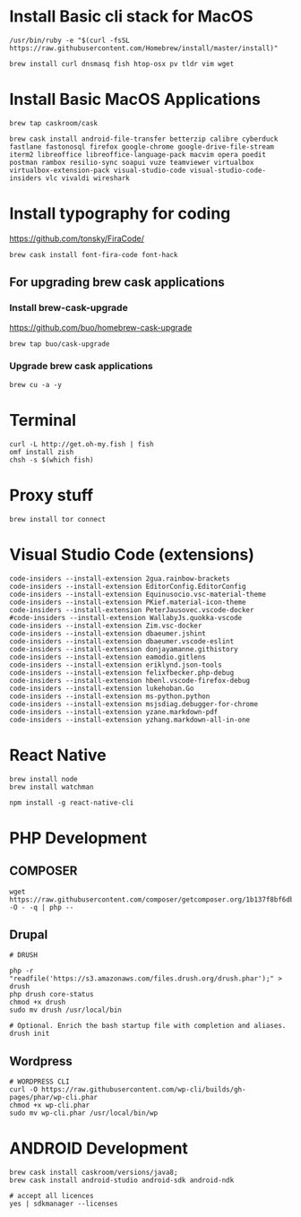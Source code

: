 # Install Basic cli stack for MacOS
```
/usr/bin/ruby -e "$(curl -fsSL https://raw.githubusercontent.com/Homebrew/install/master/install)"

brew install curl dnsmasq fish htop-osx pv tldr vim wget
```

# Install Basic MacOS Applications
```
brew tap caskroom/cask

brew cask install android-file-transfer betterzip calibre cyberduck fastlane fastonosql firefox google-chrome google-drive-file-stream iterm2 libreoffice libreoffice-language-pack macvim opera poedit postman rambox resilio-sync soapui vuze teamviewer virtualbox virtualbox-extension-pack visual-studio-code visual-studio-code-insiders vlc vivaldi wireshark
```

# Install typography for coding

https://github.com/tonsky/FiraCode/

```
brew cask install font-fira-code font-hack
```

## For upgrading brew cask applications

### Install brew-cask-upgrade

https://github.com/buo/homebrew-cask-upgrade

```
brew tap buo/cask-upgrade
```

### Upgrade brew cask applications

```
brew cu -a -y
```

# Terminal
```
curl -L http://get.oh-my.fish | fish
omf install zish
chsh -s $(which fish)
```

# Proxy stuff
```
brew install tor connect
```

# Visual Studio Code (extensions)

```
code-insiders --install-extension 2gua.rainbow-brackets 
code-insiders --install-extension EditorConfig.EditorConfig
code-insiders --install-extension Equinusocio.vsc-material-theme
code-insiders --install-extension PKief.material-icon-theme
code-insiders --install-extension PeterJausovec.vscode-docker
#code-insiders --install-extension WallabyJs.quokka-vscode
code-insiders --install-extension Zim.vsc-docker
code-insiders --install-extension dbaeumer.jshint
code-insiders --install-extension dbaeumer.vscode-eslint
code-insiders --install-extension donjayamanne.githistory
code-insiders --install-extension eamodio.gitlens
code-insiders --install-extension eriklynd.json-tools
code-insiders --install-extension felixfbecker.php-debug
code-insiders --install-extension hbenl.vscode-firefox-debug
code-insiders --install-extension lukehoban.Go
code-insiders --install-extension ms-python.python
code-insiders --install-extension msjsdiag.debugger-for-chrome
code-insiders --install-extension yzane.markdown-pdf
code-insiders --install-extension yzhang.markdown-all-in-one
```

# React Native

```
brew install node
brew install watchman

npm install -g react-native-cli
```

# PHP Development
## COMPOSER

```
wget https://raw.githubusercontent.com/composer/getcomposer.org/1b137f8bf6db3e79a38a5bc45324414a6b1f9df2/web/installer -O - -q | php -- 
```

## Drupal

```
# DRUSH

php -r "readfile('https://s3.amazonaws.com/files.drush.org/drush.phar');" > drush
php drush core-status
chmod +x drush
sudo mv drush /usr/local/bin

# Optional. Enrich the bash startup file with completion and aliases.
drush init
```

## Wordpress

```
# WORDPRESS CLI
curl -O https://raw.githubusercontent.com/wp-cli/builds/gh-pages/phar/wp-cli.phar
chmod +x wp-cli.phar
sudo mv wp-cli.phar /usr/local/bin/wp
```

# ANDROID Development 

```
brew cask install caskroom/versions/java8;
brew cask install android-studio android-sdk android-ndk

# accept all licences
yes | sdkmanager --licenses
```
